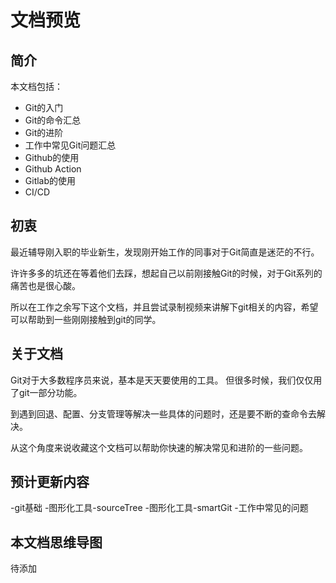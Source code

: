 # 文档预览

## 简介

本文档包括：
- Git的入门
- Git的命令汇总
- Git的进阶
- 工作中常见Git问题汇总
- Github的使用
- Github Action
- Gitlab的使用
- CI/CD

## 初衷

最近辅导刚入职的毕业新生，发现刚开始工作的同事对于Git简直是迷茫的不行。

许许多多的坑还在等着他们去踩，想起自己以前刚接触Git的时候，对于Git系列的痛苦也是很心酸。

所以在工作之余写下这个文档，并且尝试录制视频来讲解下git相关的内容，希望可以帮助到一些刚刚接触到git的同学。

## 关于文档

Git对于大多数程序员来说，基本是天天要使用的工具。 但很多时候，我们仅仅用了git一部分功能。

到遇到回退、配置、分支管理等解决一些具体的问题时，还是要不断的查命令去解决。

从这个角度来说收藏这个文档可以帮助你快速的解决常见和进阶的一些问题。

## 预计更新内容

-git基础
-图形化工具-sourceTree
-图形化工具-smartGit
-工作中常见的问题

## 本文档思维导图

待添加




